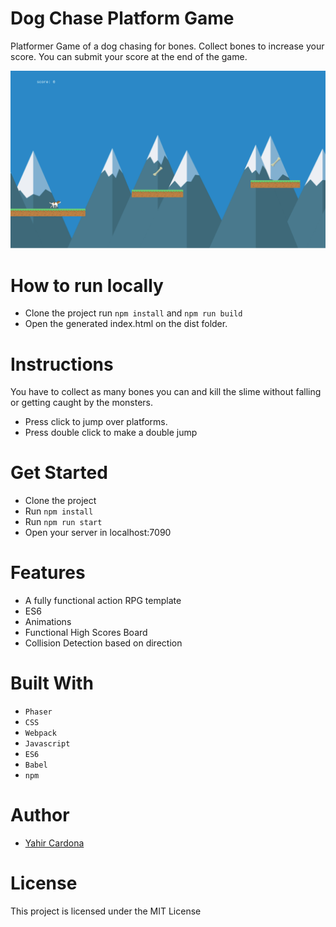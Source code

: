 
# Dog Chase Platform Game
Platformer Game of a dog chasing for bones. Collect bones to increase your score. You can submit your score at the end of the game.

![Gameplay Screenshot](screenshot.png)

# How to run locally

* Clone the project run `npm install` and `npm run build`
* Open the generated index.html on the dist folder. 


# Instructions
You have to collect as many bones you can and kill the slime without falling or getting caught by the monsters.

* Press click to jump over platforms.
* Press double click to make a double jump

# Get Started

* Clone the project
* Run `npm install`
* Run `npm run start`
* Open your server in localhost:7090


# Features

* A fully functional action RPG template
* ES6
* Animations
* Functional High Scores Board
* Collision Detection based on direction  



# Built With

* `Phaser` 
* `CSS` 
* `Webpack` 
* `Javascript`
* `ES6`
* `Babel`
* `npm`

# Author

- [Yahir Cardona](https://yahir91.github.io/yahir-cardona.github.io/)

# License

This project is licensed under the MIT License

